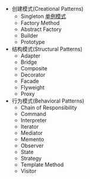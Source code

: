 - 创建模式(Creational Patterns)
    - Singleton [单例模式](https://github.com/SpanishSoap/DesignPattern/tree/master/src/main/java/cn/ohbee/singleton)
    - Factory Method
    - Abstract Factory
    - Builder
    - Prototype
- 结构模式(Structural Patterns)
    - Adapter
    - Bridge
    - Composite
    - Decorator
    - Facade
    - Flyweight
    - Proxy
- 行为模式(Behavioral Patterns)
    - Chain of Responsibility
    - Command
    - Interpreter
    - Iterator
    - Mediator
    - Memento
    - Observer
    - State
    - Strategy
    - Template Method
    - Visitor
